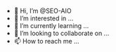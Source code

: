 - 👋 Hi, I’m @SEO-AIO
- 👀 I’m interested in ...
- 🌱 I’m currently learning ...
- 💞️ I’m looking to collaborate on ...
- 📫 How to reach me ...

<!---
SEO-AIO/SEO-AIO is a ✨ special ✨ repository because its `README.md` (this file) appears on your GitHub profile.
You can click the Preview link to take a look at your changes.
--->
